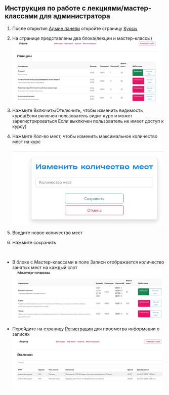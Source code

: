 ## Инструкция по работе с лекциями/мастер-классами для администратора

1. После открытия [Админ панели](https://framelyc.ru/admin_codes) откройте страницу [Курсы](https://framelyc.ru/admin_courses)

2. На странице представлены два блока(лекции и мастер-классы)
    <img src="img/img7.jpg">

3. Нажмите Включить/Отключить, чтобы изменить видимость курса(Если включен пользователь видит курс и может зарегистрироваться Если выключен пользователь не имеет доступ к курсу)

4. Нажмите Кол-во мест, чтобы изменить максимальное количество мест на курс
    <img src="img/img8.jpg">

5. Введите новое количество мест
6. Нажмите сохранить

<br>

* В блоке с Мастер-классами в поле Записи отображается количество занятых мест на каждый слот
    <img src="img/img9.jpg">

* Перейдите на страницу [Регистрации](https://framelyc.ru/admin_registrations) для просмотра информации о записях
    <img src="img/img10.jpg">
